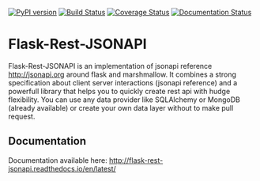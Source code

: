 [![PyPI version](https://badge.fury.io/py/Flask-Rest-JSONAPI.svg)](https://badge.fury.io/py/Flask-Rest-JSONAPI)
[![Build Status](https://travis-ci.org/miLibris/flask-rest-jsonapi.svg?branch=master)](https://travis-ci.org/miLibris/flask-rest-jsonapi)
[![Coverage Status](https://coveralls.io/repos/github/miLibris/flask-rest-jsonapi/badge.svg?branch=master)](https://coveralls.io/github/miLibris/flask-rest-jsonapi?branch=master)
[![Documentation Status](https://readthedocs.org/projects/docs/badge/?version=latest)](http://flask-rest-jsonapi.readthedocs.io/en/latest/)

# Flask-Rest-JSONAPI
Flask-Rest-JSONAPI is an implementation of jsonapi reference http://jsonapi.org around flask and marshmallow.
It combines a strong specification about client server interactions (jsonapi reference) and a powerfull library
that helps you to quickly create rest api with hudge flexibility.
You can use any data provider like SQLAlchemy or MongoDB (already available) or create your own data layer without to
make pull request.

## Documentation

Documentation available here: http://flask-rest-jsonapi.readthedocs.io/en/latest/
